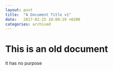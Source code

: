```yaml
---
layout: post
title:  "A Document Title v1"
date:   2017-02-25 10:09:29 +0200
categories: archived 
---
```


# This is an old document

It has no purpose
